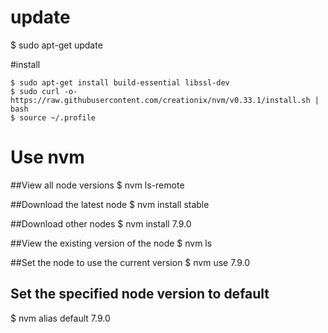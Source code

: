 # update
$ sudo apt-get update

#install

```
$ sudo apt-get install build-essential libssl-dev
$ sudo curl -o- https://raw.githubusercontent.com/creationix/nvm/v0.33.1/install.sh | bash
$ source ~/.profile

```

# Use nvm

##View all node versions
$ nvm ls-remote

##Download the latest node
$ nvm install stable

##Download other nodes
$ nvm install 7.9.0

##View the existing version of the node
$ nvm ls

##Set the node to use the current version
$ nvm use 7.9.0

## Set the specified node version to default
$ nvm alias default 7.9.0